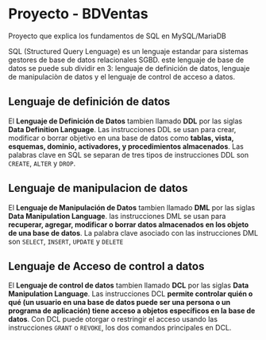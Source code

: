 # Proyecto - BDVentas
Proyecto que explica los fundamentos de SQL en MySQL/MariaDB

SQL (Structured Query Lenguage) es un lenguaje estandar para sistemas gestores de base de datos relacionales SGBD. este lenguaje de base de datos se puede sub dividir en 3: lenguaje de definición de datos, lenguaje de manipulaciòn de datos y el lenguaje de control de acceso a datos.
## Lenguaje de definición de datos 
El **Lenguaje de Definición de Datos** tambien llamado **DDL** por las siglas __Data Definition Language__. Las instrucciones DDL se usan para crear, modificar o borrar objetivo en una base de datos como __tablas, vista, esquemas, dominio, activadores, y procedimientos almacenados__. Las palabras clave en SQL se separan de tres tipos de instrucciones DDL son ```CREATE```, ```ALTER``` y ```DROP```.
## Lenguaje de manipulacion de datos 
El **Lenguaje de Manipulación de Datos** tambien llamado **DML** por las siglas __Data Manipulation Language__.
las instrucciones DML se usan para __recuperar, agregar, modificar o borrar datos almacenados en los objeto de una base de datos__. La palabra clave asociado con las instrucciones DML son ```SELECT```, ```INSERT```, ```UPDATE``` y ```DELETE```
## Lenguaje de Acceso de control a datos 
El **Lenguaje de control de datos** tambien llamado **DCL** por las siglas __Data Manipulation Language__.
Las instrucciones DCL __permite controlar quién o qué (un usuario en una base de datos puede ser una persona o un programa de aplicación) tiene acceso a objetos específicos en la base de datos__. Con DCL puede otorgar o restringir el acceso usando las instrucciones ```GRANT``` o ```REVOKE```, los dos comandos principales en DCL.

